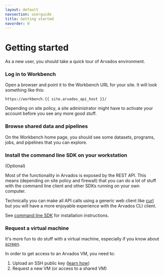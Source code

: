 ```yaml
---
layout: default
navsection: userguide
title: Getting started
navorder: 0
---
```


# Getting started

As a new user, you should take a quick tour of Arvados environment.


### Log in to Workbench

Open a browser and point it to the Workbench URL for your site. It
will look something like this:

`https://workbench.{{ site.arvados_api_host }}/`

Depending on site policy, a site administrator might have to activate
your account before you see any more good stuff.

### Browse shared data and pipelines

On the Workbench home page, you should see some datasets, programs,
jobs, and pipelines that you can explore.

### Install the command line SDK on your workstation

(Optional)

Most of the functionality in Arvados is exposed by the REST API. This
means (depending on site policy and firewall) that you can do a lot of
stuff with the command line client and other SDKs running on your own
computer.

Technically you can make all API calls using a generic web client like
[curl](http://curl.haxx.se/docs/) but you will have a more enjoyable
experience with the Arvados CLI client.

See [command line SDK](sdk-cli.html) for installation instructions.

### Request a virtual machine

It's more fun to do stuff with a virtual machine, especially if you
know about [screen](http://www.gnu.org/software/screen/).

In order to get access to an Arvados VM, you need to:

1. Upload an SSH public key ([learn how](ssh-access.html))
1. Request a new VM (or access to a shared VM)

